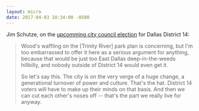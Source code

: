 ```yaml
---
layout: micro
date: 2017-04-03 10:34:00 -0500
---
```


Jim Schutze, on the [upcomming city council election][1] for Dallas District 14:

> Wood's waffling on the [Trinity River] park plan is concerning, but I'm too
> embarrassed to offer it here as a serious argument for anything, because that
> would be just too East Dallas deep-in-the-weeds hillbilly, and nobody outside
> of District 14 would even get it.
>
> So let's say this. The city is on the very verge of a huge change, a
> generational turnover of power and culture. That's the hat. District 14 voters
> will have to make up their minds on that basis. And then we can cut each
> other's noses off -- that's the part we really live for anyway.

[1]: http://www.dallasobserver.com/news/matt-wood-vies-to-unseat-philip-kingston-in-east-dallas-council-race-with-help-from-mike-rawlings-9327865
